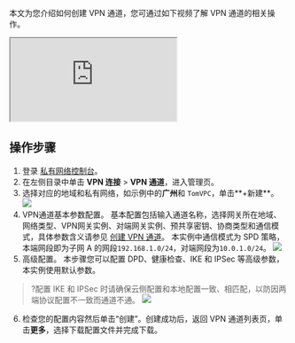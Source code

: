 本文为您介绍如何创建 VPN 通道，您可通过如下视频了解 VPN 通道的相关操作。
<div class="doc-video-mod"><iframe src="https://cloud.tencent.com/edu/learning/quick-play/1786-20144?source=gw.doc.media&withPoster=1&notip=1"></iframe></div>


## 操作步骤
1. 登录 [私有网络控制台](https://console.cloud.tencent.com/vpc/vpc?rid=1)。
2. 在左侧目录中单击 **VPN 连接** > **VPN 通道**，进入管理页。
3. 选择对应的地域和私有网络，如示例中的**广州**和 `TomVPC`，单击**+新建**。
 ![](https://main.qcloudimg.com/raw/736f88fd2bbf5e75033d77fcf372586f.png)
4. VPN通道基本参数配置。
基本配置包括输入通道名称，选择网关所在地域、网络类型、VPN网关实例、对端网关实例、预共享密钥、协商类型和通信模式，具体参数含义请参见 [创建 VPN 通道](https://cloud.tencent.com/document/product/554/52864)。
本实例中通信模式为 SPD 策略，本端网段即为子网 A 的网段`192.168.1.0/24`，对端网段为`10.0.1.0/24`。
![](https://qcloudimg.tencent-cloud.cn/raw/bc60c39446bf6d26eb62516992a5b5a1.png)
5. 高级配置。
本步骤您可以配置 DPD、健康检查、IKE 和 IPSec 等高级参数，本实例使用默认参数。
>?配置 IKE 和 IPSec 时请确保云侧配置和本地配置一致、相匹配，以防因两端协议配置不一致而通道不通。
![](https://qcloudimg.tencent-cloud.cn/raw/b865a4fa32b6e6b2bcd78328430d2d54.png)
6. 检查您的配置内容然后单击“创建”。创建成功后，返回 VPN 通道列表页，单击**更多**，选择下载配置文件并完成下载。

